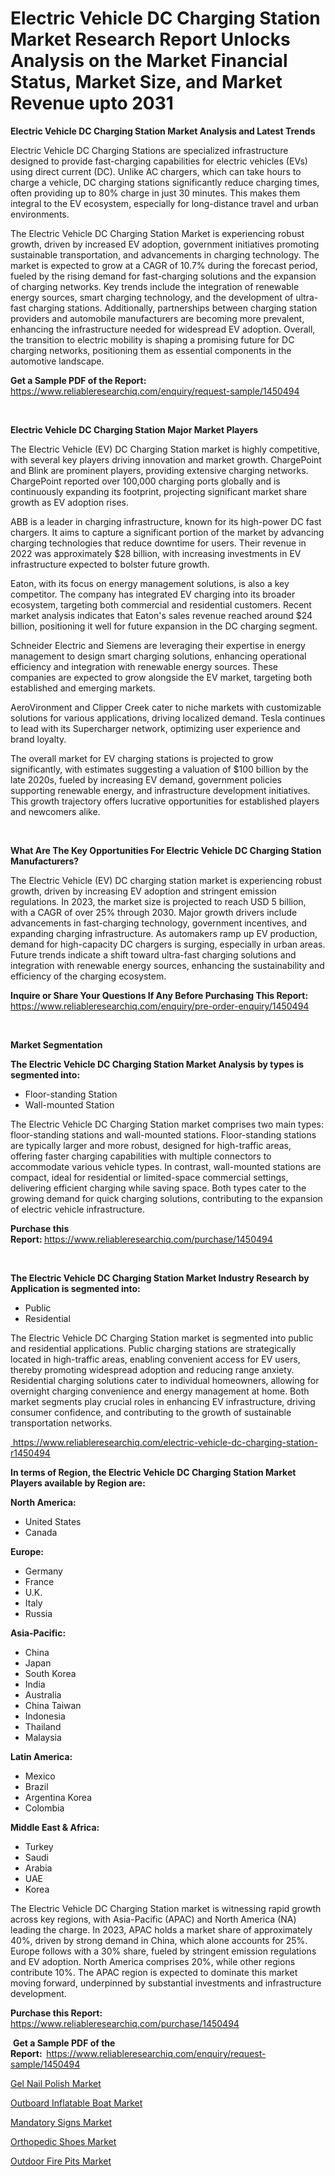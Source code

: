 <p><h1>Electric Vehicle DC Charging Station Market Research Report Unlocks Analysis on the Market Financial Status, Market Size, and Market Revenue upto 2031</h1></p><p><strong>Electric Vehicle DC Charging Station Market Analysis and Latest Trends</strong></p>
<p><p>Electric Vehicle DC Charging Stations are specialized infrastructure designed to provide fast-charging capabilities for electric vehicles (EVs) using direct current (DC). Unlike AC chargers, which can take hours to charge a vehicle, DC charging stations significantly reduce charging times, often providing up to 80% charge in just 30 minutes. This makes them integral to the EV ecosystem, especially for long-distance travel and urban environments.</p><p>The Electric Vehicle DC Charging Station Market is experiencing robust growth, driven by increased EV adoption, government initiatives promoting sustainable transportation, and advancements in charging technology. The market is expected to grow at a CAGR of 10.7% during the forecast period, fueled by the rising demand for fast-charging solutions and the expansion of charging networks. Key trends include the integration of renewable energy sources, smart charging technology, and the development of ultra-fast charging stations. Additionally, partnerships between charging station providers and automobile manufacturers are becoming more prevalent, enhancing the infrastructure needed for widespread EV adoption. Overall, the transition to electric mobility is shaping a promising future for DC charging networks, positioning them as essential components in the automotive landscape.</p></p>
<p><strong>Get a Sample PDF of the Report:&nbsp;</strong> <a href="https://www.reliableresearchiq.com/enquiry/request-sample/1450494?utm_campaign=1159&utm_medium=2&utm_source=Github&utm_content=ia&utm_term=11122024&utm_id=electric-vehicle-dc-charging-station">https://www.reliableresearchiq.com/enquiry/request-sample/1450494</a></p>
<p>&nbsp;</p>
<p><strong>Electric Vehicle DC Charging Station Major Market Players</strong></p>
<p><p>The Electric Vehicle (EV) DC Charging Station market is highly competitive, with several key players driving innovation and market growth. ChargePoint and Blink are prominent players, providing extensive charging networks. ChargePoint reported over 100,000 charging ports globally and is continuously expanding its footprint, projecting significant market share growth as EV adoption rises.</p><p>ABB is a leader in charging infrastructure, known for its high-power DC fast chargers. It aims to capture a significant portion of the market by advancing charging technologies that reduce downtime for users. Their revenue in 2022 was approximately $28 billion, with increasing investments in EV infrastructure expected to bolster future growth.</p><p>Eaton, with its focus on energy management solutions, is also a key competitor. The company has integrated EV charging into its broader ecosystem, targeting both commercial and residential customers. Recent market analysis indicates that Eaton's sales revenue reached around $24 billion, positioning it well for future expansion in the DC charging segment.</p><p>Schneider Electric and Siemens are leveraging their expertise in energy management to design smart charging solutions, enhancing operational efficiency and integration with renewable energy sources. These companies are expected to grow alongside the EV market, targeting both established and emerging markets.</p><p>AeroVironment and Clipper Creek cater to niche markets with customizable solutions for various applications, driving localized demand. Tesla continues to lead with its Supercharger network, optimizing user experience and brand loyalty.</p><p>The overall market for EV charging stations is projected to grow significantly, with estimates suggesting a valuation of $100 billion by the late 2020s, fueled by increasing EV demand, government policies supporting renewable energy, and infrastructure development initiatives. This growth trajectory offers lucrative opportunities for established players and newcomers alike.</p></p>
<p>&nbsp;</p>
<p><strong>What Are The Key Opportunities For Electric Vehicle DC Charging Station Manufacturers?</strong></p>
<p><p>The Electric Vehicle (EV) DC charging station market is experiencing robust growth, driven by increasing EV adoption and stringent emission regulations. In 2023, the market size is projected to reach USD 5 billion, with a CAGR of over 25% through 2030. Major growth drivers include advancements in fast-charging technology, government incentives, and expanding charging infrastructure. As automakers ramp up EV production, demand for high-capacity DC chargers is surging, especially in urban areas. Future trends indicate a shift toward ultra-fast charging solutions and integration with renewable energy sources, enhancing the sustainability and efficiency of the charging ecosystem.</p></p>
<p><strong>Inquire or Share Your Questions If Any Before Purchasing This Report:</strong> <a href="https://www.reliableresearchiq.com/enquiry/pre-order-enquiry/1450494?utm_campaign=1159&utm_medium=2&utm_source=Github&utm_content=ia&utm_term=11122024&utm_id=electric-vehicle-dc-charging-station">https://www.reliableresearchiq.com/enquiry/pre-order-enquiry/1450494</a></p>
<p>&nbsp;</p>
<p><strong>Market Segmentation</strong></p>
<p><strong>The Electric Vehicle DC Charging Station Market Analysis by types is segmented into:</strong></p>
<p><ul><li>Floor-standing Station</li><li>Wall-mounted Station</li></ul></p>
<p><p>The Electric Vehicle DC Charging Station market comprises two main types: floor-standing stations and wall-mounted stations. Floor-standing stations are typically larger and more robust, designed for high-traffic areas, offering faster charging capabilities with multiple connectors to accommodate various vehicle types. In contrast, wall-mounted stations are compact, ideal for residential or limited-space commercial settings, delivering efficient charging while saving space. Both types cater to the growing demand for quick charging solutions, contributing to the expansion of electric vehicle infrastructure.</p></p>
<p><strong>Purchase this Report:&nbsp;</strong><a href="https://www.reliableresearchiq.com/purchase/1450494?utm_campaign=1159&utm_medium=2&utm_source=Github&utm_content=ia&utm_term=11122024&utm_id=electric-vehicle-dc-charging-station">https://www.reliableresearchiq.com/purchase/1450494</a></p>
<p>&nbsp;</p>
<p><strong>The Electric Vehicle DC Charging Station Market Industry Research by Application is segmented into:</strong></p>
<p><ul><li>Public</li><li>Residential</li></ul></p>
<p><p>The Electric Vehicle DC Charging Station market is segmented into public and residential applications. Public charging stations are strategically located in high-traffic areas, enabling convenient access for EV users, thereby promoting widespread adoption and reducing range anxiety. Residential charging solutions cater to individual homeowners, allowing for overnight charging convenience and energy management at home. Both market segments play crucial roles in enhancing EV infrastructure, driving consumer confidence, and contributing to the growth of sustainable transportation networks.</p></p>
<p><a href="https://www.reliableresearchiq.com/electric-vehicle-dc-charging-station-r1450494?utm_campaign=1159&utm_medium=2&utm_source=Github&utm_content=ia&utm_term=11122024&utm_id=electric-vehicle-dc-charging-station">&nbsp;https://www.reliableresearchiq.com/electric-vehicle-dc-charging-station-r1450494</a></p>
<p><strong>In terms of Region, the Electric Vehicle DC Charging Station Market Players available by Region are:</strong></p>
<p>
    <p> <strong> North America: </strong>
        <ul>
            <li>United States</li>
            <li>Canada</li>
        </ul>
        </p> 
    <p> <strong> Europe: </strong>
        <ul>
            <li>Germany</li>
            <li>France</li>
            <li>U.K.</li>
            <li>Italy</li>
            <li>Russia</li>
        </ul>
        </p> 
    <p> <strong> Asia-Pacific: </strong>
        <ul>
            <li>China</li>
            <li>Japan</li>
            <li>South Korea</li>
            <li>India</li>
            <li>Australia</li>
            <li>China Taiwan</li>
            <li>Indonesia</li>
            <li>Thailand</li>
            <li>Malaysia</li>
        </ul>
        </p> 
    <p> <strong> Latin America: </strong>
        <ul>
            <li>Mexico</li>
            <li>Brazil</li>
            <li>Argentina Korea</li>
            <li>Colombia</li>
        </ul>
        </p> 
    <p> <strong> Middle East & Africa: </strong>
        <ul>
            <li>Turkey</li>
            <li>Saudi</li>
            <li>Arabia</li>
            <li>UAE</li>
            <li>Korea</li>
        </ul>
    </p>
    </p>
<p><p>The Electric Vehicle DC Charging Station market is witnessing rapid growth across key regions, with Asia-Pacific (APAC) and North America (NA) leading the charge. In 2023, APAC holds a market share of approximately 40%, driven by strong demand in China, which alone accounts for 25%. Europe follows with a 30% share, fueled by stringent emission regulations and EV adoption. North America comprises 20%, while other regions contribute 10%. The APAC region is expected to dominate this market moving forward, underpinned by substantial investments and infrastructure development.</p></p>
<p><strong>Purchase this Report: </strong><a href="https://www.reliableresearchiq.com/purchase/1450494?utm_campaign=1159&utm_medium=2&utm_source=Github&utm_content=ia&utm_term=11122024&utm_id=electric-vehicle-dc-charging-station">https://www.reliableresearchiq.com/purchase/1450494</a></p>
<p>&nbsp;<strong>Get a Sample PDF of the Report:&nbsp;&nbsp;</strong><a href="https://www.reliableresearchiq.com/enquiry/request-sample/1450494?utm_campaign=1159&utm_medium=2&utm_source=Github&utm_content=ia&utm_term=11122024&utm_id=electric-vehicle-dc-charging-station">https://www.reliableresearchiq.com/enquiry/request-sample/1450494</a></p>
<p><strong></strong></p>
<p><p><a href="https://www.linkedin.com/pulse/detailed-insights-competitive-landscape-gel-nail-polish-2jzdf?utm_campaign=1159&utm_medium=2&utm_source=Github&utm_content=ia&utm_term=11122024&utm_id=electric-vehicle-dc-charging-station">Gel Nail Polish Market</a></p><p><a href="https://www.linkedin.com/pulse/comprehensive-analysis-outboard-inflatable-boat-market-share-dtggf?utm_campaign=1159&utm_medium=2&utm_source=Github&utm_content=ia&utm_term=11122024&utm_id=electric-vehicle-dc-charging-station">Outboard Inflatable Boat Market</a></p><p><a href="https://www.linkedin.com/pulse/key-trends-opportunities-mandatory-signs-market-from-2024-2031-bykge?utm_campaign=1159&utm_medium=2&utm_source=Github&utm_content=ia&utm_term=11122024&utm_id=electric-vehicle-dc-charging-station">Mandatory Signs Market</a></p><p><a href="https://www.linkedin.com/pulse/market-size-scope-orthopedic-shoes-forecasted-growth-cagr-ialbf?utm_campaign=1159&utm_medium=2&utm_source=Github&utm_content=ia&utm_term=11122024&utm_id=electric-vehicle-dc-charging-station">Orthopedic Shoes Market</a></p><p><a href="https://www.linkedin.com/pulse/growth-projections-outdoor-fire-pits-market-in-depth-size-2h49f?utm_campaign=1159&utm_medium=2&utm_source=Github&utm_content=ia&utm_term=11122024&utm_id=electric-vehicle-dc-charging-station">Outdoor Fire Pits Market</a></p></p>